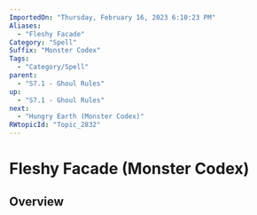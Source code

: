 ```yaml
---
ImportedOn: "Thursday, February 16, 2023 6:10:23 PM"
Aliases:
  - "Fleshy Facade"
Category: "Spell"
Suffix: "Monster Codex"
Tags:
  - "Category/Spell"
parent:
  - "S7.1 - Ghoul Rules"
up:
  - "S7.1 - Ghoul Rules"
next:
  - "Hungry Earth (Monster Codex)"
RWtopicId: "Topic_2832"
---
```

# Fleshy Facade (Monster Codex)
## Overview
